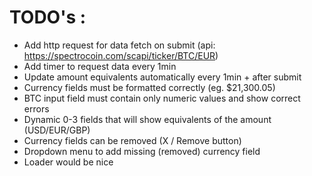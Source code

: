 # TODO's :
  - Add http request for data fetch on submit (api: https://spectrocoin.com/scapi/ticker/BTC/EUR)
  - Add timer to request data every 1min
  - Update amount equivalents automatically every 1min + after submit
  - Currency fields must be formatted correctly (eg. $21,300.05)
  - BTC input field must contain only numeric values and show correct errors
  - Dynamic 0-3 fields that will show equivalents of the amount (USD/EUR/GBP)
  - Currency fields can be removed (X / Remove button)
  - Dropdown menu to add missing (removed) currency field
  - Loader would be nice
